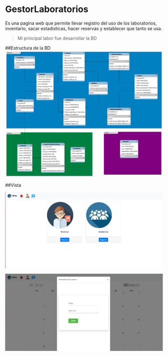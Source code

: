 # GestorLaboratorios
Es una pagina web que permite llevar registro del uso de los laboratorios, inventario, sacar estadísticas, hacer reservas y establecer que tanto se usa.

> Mi principal labor fue desarrollar la BD

##Estructura de la BD
![Figura 11.1](modeloERBetaAdmin.png)

##Vista

![Figura 11.1](lab1.png)

![Figura 11.1](lab2.png)
